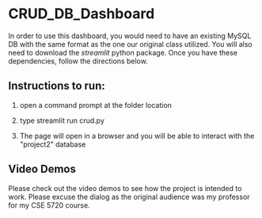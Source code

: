 # CRUD_DB_Dashboard
In order to use this dashboard, you would need to have an existing MySQL DB with the same format as the one our original class utilized. You will also need to download the *_streamlit_* python package. Once you have these dependencies, follow the directions below.

## Instructions to run:

1. open a command prompt at the folder location

2. type streamlit run crud.py

3. The page will open in a browser and you will be able to interact with the "project2" database

## Video Demos
Please check out the video demos to see how the project is intended to work. Please excuse the dialog as the original audience was my professor for my CSE 5720 course.
